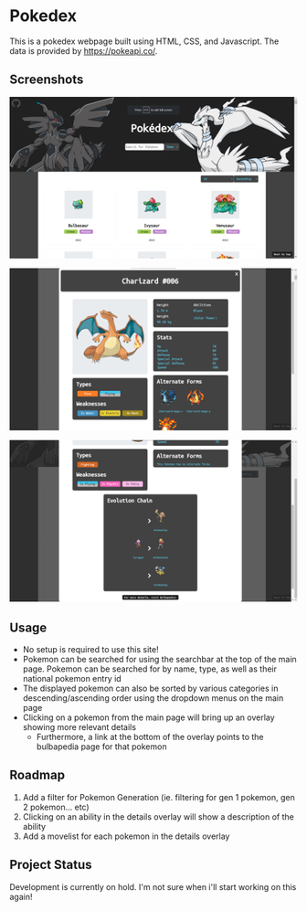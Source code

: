 # Pokedex

This is a pokedex webpage built using HTML, CSS, and Javascript. The data is provided by https://pokeapi.co/. 

## Screenshots
![alt text](https://github.com/DefNotKevinW/Pokedex/blob/main/Screenshots/Main%20Page.png)

![alt text](https://github.com/DefNotKevinW/Pokedex/blob/main/Screenshots/Charizard.png?raw=true)

![alt text](https://github.com/DefNotKevinW/Pokedex/blob/main/Screenshots/Evolution%20Chain.png?raw=true)

## Usage
- No setup is required to use this site!
- Pokemon can be searched for using the searchbar at the top of the main page. Pokemon can be searched for by name, type, as well as their national pokemon entry id
- The displayed pokemon can also be sorted by various categories in descending/ascending order using the dropdown menus on the main page
- Clicking on a pokemon from the main page will bring up an overlay showing more relevant details
  - Furthermore, a link at the bottom of the overlay points to the bulbapedia page for that pokemon

## Roadmap
1. Add a filter for Pokemon Generation (ie. filtering for gen 1 pokemon, gen 2 pokemon... etc)
2. Clicking on an ability in the details overlay will show a description of the ability
3. Add a movelist for each pokemon in the details overlay

## Project Status
Development is currently on hold. I'm not sure when i'll start working on this again!
